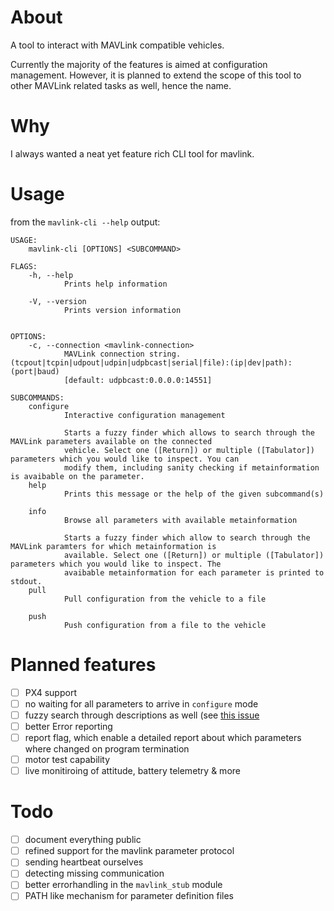 # About

A tool to interact with MAVLink compatible vehicles.

Currently the majority of the features is aimed at configuration management.
However, it is planned to extend the scope
of this tool to other MAVLink related tasks as well, hence the name.

# Why

I always wanted a neat yet feature rich CLI tool for mavlink. 

# Usage

from the `mavlink-cli --help` output:

```
USAGE:
    mavlink-cli [OPTIONS] <SUBCOMMAND>

FLAGS:
    -h, --help
            Prints help information

    -V, --version
            Prints version information


OPTIONS:
    -c, --connection <mavlink-connection>
            MAVLink connection string. (tcpout|tcpin|udpout|udpin|udpbcast|serial|file):(ip|dev|path):(port|baud)
            [default: udpbcast:0.0.0.0:14551]

SUBCOMMANDS:
    configure
            Interactive configuration management

            Starts a fuzzy finder which allows to search through the MAVLink parameters available on the connected
            vehicle. Select one ([Return]) or multiple ([Tabulator]) parameters which you would like to inspect. You can
            modify them, including sanity checking if metainformation is avaibable on the parameter.
    help
            Prints this message or the help of the given subcommand(s)

    info
            Browse all parameters with available metainformation

            Starts a fuzzy finder which allow to search through the MAVLink paramters for which metainformation is
            available. Select one ([Return]) or multiple ([Tabulator]) parameters which you would like to inspect. The
            avaibable metainformation for each parameter is printed to stdout.
    pull
            Pull configuration from the vehicle to a file

    push
            Push configuration from a file to the vehicle
```

# Planned features

+ [ ] PX4 support
+ [ ] no waiting for all parameters to arrive in `configure` mode
+ [ ] fuzzy search through descriptions as well (see [this issue](https://github.com/lotabout/skim/issues/344)
+ [ ] better Error reporting
+ [ ] report flag, which enable a detailed report about which parameters where changed on program termination
+ [ ] motor test capability
+ [ ] live monitiroing of attitude, battery telemetry & more

# Todo

+ [ ] document everything public
+ [ ] refined support for the mavlink parameter protocol
+ [ ] sending heartbeat ourselves
+ [ ] detecting missing communication
+ [ ] better errorhandling in the `mavlink_stub` module
+ [ ] PATH like mechanism for parameter definition files
